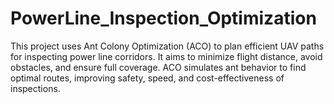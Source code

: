 # PowerLine_Inspection_Optimization
This project uses Ant Colony Optimization (ACO) to plan efficient UAV paths for inspecting power line corridors. It aims to minimize flight distance, avoid obstacles, and ensure full coverage. ACO simulates ant behavior to find optimal routes, improving safety, speed, and cost-effectiveness of inspections.
